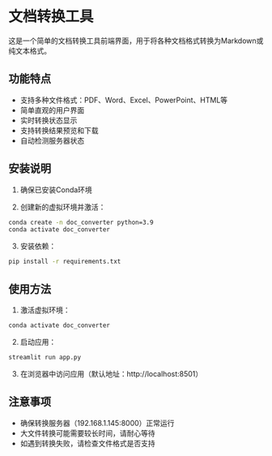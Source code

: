 # 文档转换工具

这是一个简单的文档转换工具前端界面，用于将各种文档格式转换为Markdown或纯文本格式。

## 功能特点

- 支持多种文件格式：PDF、Word、Excel、PowerPoint、HTML等
- 简单直观的用户界面
- 实时转换状态显示
- 支持转换结果预览和下载
- 自动检测服务器状态

## 安装说明

1. 确保已安装Conda环境

2. 创建新的虚拟环境并激活：
```bash
conda create -n doc_converter python=3.9
conda activate doc_converter
```

3. 安装依赖：
```bash
pip install -r requirements.txt
```

## 使用方法

1. 激活虚拟环境：
```bash
conda activate doc_converter
```

2. 启动应用：
```bash
streamlit run app.py
```

3. 在浏览器中访问应用（默认地址：http://localhost:8501）

## 注意事项

- 确保转换服务器（192.168.1.145:8000）正常运行
- 大文件转换可能需要较长时间，请耐心等待
- 如遇到转换失败，请检查文件格式是否支持 